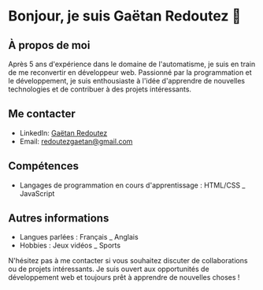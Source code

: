# Bonjour, je suis Gaëtan Redoutez 👋

## À propos de moi
Après 5 ans d'expérience dans le domaine de l'automatisme, je suis en train de me reconvertir en développeur web. 
Passionné par la programmation et le développement, je suis enthousiaste à l'idée d'apprendre de nouvelles technologies et de contribuer à des projets intéressants.

## Me contacter
- LinkedIn: [Gaëtan Redoutez](https://www.linkedin.com/in/ga%C3%ABtan-redoutez-b090a317b/)
- Email: redoutezgaetan@gmail.com

## Compétences
- Langages de programmation en cours d'apprentissage : HTML/CSS _ JavaScript

## Autres informations
- Langues parlées : Français _ Anglais
- Hobbies : Jeux vidéos _ Sports

N'hésitez pas à me contacter si vous souhaitez discuter de collaborations ou de projets intéressants. Je suis ouvert aux opportunités de développement web et toujours prêt à apprendre de nouvelles choses !
